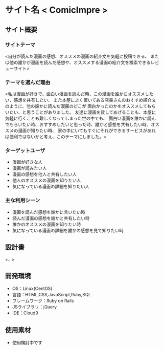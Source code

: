  # サイト名 < ComicImpre >

## サイト概要
### サイトテーマ
<自分が読んだ漫画の感想、オススメの漫画の紹介文を気軽に投稿できる、
または他の誰かが漫画を読んだ感想や、オススメする漫画の紹介文を検索できるレビューサイト>

### テーマを選んだ理由
<私は漫画が好きで、面白い漫画を読んだ時、この漫画を誰かにオススメしたい、感想を共有したい、
また本屋によく置いてある店員さんのおすすめ紹介文のように、他の誰かに読んだ漫画のどこが
面白かったのかをオススメしてもらいたい、と思うことがありました。
友達に漫画を貸してあげることも、本屋に気軽に行くことも難しくなってしまった世の中でも、
面白い漫画を誰かに読んでもらいたい時、おすすめしたいと思った時、誰かと感想を共有したい時、オススメの漫画が知りたい時、
家の中にいてもすぐにそれができるサービスがあれば便利ではないかと考え、このテーマにしました。>

### ターゲットユーザ
- 漫画が好きな人
- 漫画が読みたい人
- 漫画の感想を他人と共有したい人
- 他人のオススメの漫画を知りたい人
- 気になっている漫画の詳細を知りたい人

### 主な利用シーン
- 漫画を読んだ感想を誰かに言いたい時
- 読んだ漫画の感想を誰かと共有したい時
- 誰かのオススメの漫画を知りたい時
- 気になっている漫画の詳細を誰かの感想を見て知りたい時

## 設計書
<...>

## 開発環境
- OS：Linux(CentOS)
- 言語：HTML,CSS,JavaScript,Ruby,SQL
- フレームワーク：Ruby on Rails
- JSライブラリ：jQuery
- IDE：Cloud9

## 使用素材
- 使用検討中です
